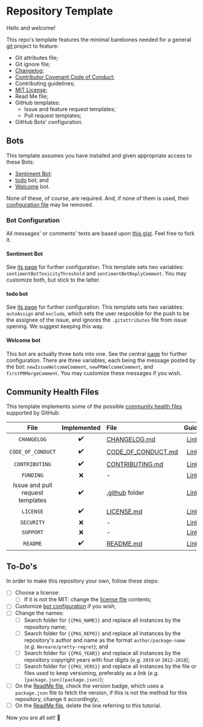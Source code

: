 # Repository Template

Hello and welcome!

This repo's template features the minimal barebones needed for a general [git](https://git-scm.com/) project to feature:

* Git attributes file;
* Git ignore file;
* [Changelog](https://keepachangelog.com/en/1.0.0/);
* [Contributor Covenant Code of Conduct](https://www.contributor-covenant.org/version/1/4/code-of-conduct.html);
* Contributing guidelines;
* [MIT License](https://opensource.org/licenses/MIT);
* Read Me file;
* GitHub templates:
  - Issue and feature request templates;
  - Pull request templates;
* GitHub Bots' configuration.

## Bots

This template assumes you have installed and given appropriate access to these Bots:

* [Sentiment Bot](https://probot.github.io/apps/sentiment-bot/);
* [todo](https://probot.github.io/apps/todo/) bot; and
* [Welcome](https://probot.github.io/apps/welcome/) bot.

None of these, of course, are required. And, if none of them is used, their [configuration file](.github/config.yml) may be removed.

### Bot Configuration

All messages' or comments' texts are based upon [this gist](https://gist.github.com/Nereare/b976e4d9d9832f4a3541417777ad85aa). Feel free to fork it.

#### Sentiment Bot

See [its page](https://probot.github.io/apps/sentiment-bot/) for further configuration. This template sets two variables: `sentimentBotToxicityThreshold` and `sentimentBotReplyComment`. You may customize both, but stick to the latter.

#### todo bot

See [its page](https://probot.github.io/apps/todo/) for further configuration. This template sets two variables: `autoAssign` and `exclude`, which sets the user resposible for the push to be the assignee of the issue, and ignores the `.gitattributes` file from issue opening. We suggest keeping this way.

#### Welcome bot

This bot are actually three bots into one. See the central [page](https://probot.github.io/apps/welcome/) for further configuration. There are three variables, each being the message posted by the bot: `newIssueWelcomeComment`, `newPRWelcomeComment`, and `firstPRMergeComment`. You may customize these messages if you wish.

## Community Health Files

This template implements some of the possible [community health files](https://help.github.com/en/articles/creating-a-default-community-health-file-for-your-organization) supported by GitHub:

| File                             | Implemented        | File                                     | Guide |
|:--------------------------------:|:------------------:|:-----------------------------------------|:-----:|
| `CHANGELOG`                      | :heavy_check_mark: | [CHANGELOG.md](CHANGELOG.md)             | [Link](https://keepachangelog.com/) |
| `CODE_OF_CONDUCT`                | :heavy_check_mark: | [CODE_OF_CONDUCT.md](CODE_OF_CONDUCT.md) | [Link](https://help.github.com/en/articles/adding-a-code-of-conduct-to-your-project/) |
| `CONTRIBUTING`                   | :heavy_check_mark: | [CONTRIBUTING.md](CONTRIBUTING.md)       | [Link](https://help.github.com/en/articles/setting-guidelines-for-repository-contributors/) |
| `FUNDING`                        | :x:                | -                                        | [Link](https://help.github.com/en/articles/displaying-a-sponsor-button-in-your-repository) |
| Issue and pull request templates | :heavy_check_mark: | [.github](.github) folder                | [Link](https://help.github.com/en/articles/about-issue-and-pull-request-templates/) |
| `LICENSE`                        | :heavy_check_mark: | [LICENSE.md](LICENSE.md)                 | [Link](https://choosealicense.com/) |
| `SECURITY`                       | :x:                | -                                        | [Link](https://help.github.com/en/articles/adding-a-security-policy-to-your-repository) |
| `SUPPORT`                        | :x:                | -                                        | [Link](https://help.github.com/en/articles/adding-support-resources-to-your-project/) |
| `README`                         | :heavy_check_mark: | [README.md](README.md)                   | [Link](https://help.github.com/en/articles/about-readmes) |

## To-Do's

In order to make this repository your own, follow these steps:

- [ ] Choose a license:
  - [ ] If it is not the MIT: change the [license file](LICENSE.md) contents;
- [ ] Customize [bot configuration](.github/config.yml) if you wish;
- [ ] Change the names:
  - [ ] Search folder for `{{PKG_NAME}}` and replace all instances by the repository name;
  - [ ] Search folder for `{{PKG_REPO}}` and replace all instances by the repository's author and name as the format `author/package-name` (*e.g.* `Nereare/pretty-regret`); and
  - [ ] Search folder for `{{PKG_YEAR}}` and replace all instances by the repository copyright years with four digits (*e.g.* `2019` or `2012-2018`);
  - [ ] Search folder for `{{PKG_VERS}}` and replace all instances by the file or files used to keep versioning, preferably as a link (*e.g.* `[package.json](package.json)`);
- [ ] On the [ReadMe file](README.md), check the version badge, which uses a `package.json` file to fetch the version, if this is not the method for this repository, change it accordingly;
- [ ] On the [ReadMe file](README.md), delete the line referring to this tutorial.

Now you are all set! :tada:

<!--
TODO Delete the template instructions
BODY Once you have set up the repository from the template, delete the template's [guide file](DELETE_ME.md).
-->
